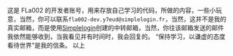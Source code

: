   这是 FLa002 的开发者账号，用来存放自己学习的代码，所做的内容，一些小玩意，当然，你可以联系`fla002-dev.y7eud@simplelogin.fr`，当然，这并不是我的真实邮箱，而是使用[Simplelogin](simplelogin.io)创建的中转邮箱，当然，你往该邮箱发送的邮件我依然能够收到，当我看见并有时间时，我会回复的。
  “保持学习，以谦虚的态度看待世界”是我的信条。
  以上
